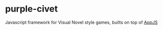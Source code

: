 # purple-civet
Javascript framework for Visual Novel style games, builts on top of [AppJS](https://github.com/appjs/appjs)
